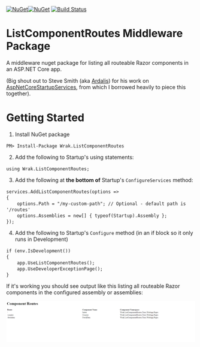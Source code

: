[![NuGet](https://img.shields.io/nuget/v/Wrak.ListComponentRoutes.svg)](https://www.nuget.org/packages/Wrak.ListComponentRoutes)[![NuGet](https://img.shields.io/nuget/dt/Wrak.ListComponentRoutes.svg)](https://www.nuget.org/packages/Wrak.ListComponentRoutes)
[![Build Status](https://wrakocy.visualstudio.com/ListComponentRoutes/_apis/build/status/wrakocy.ListComponentRoutes?branchName=main)](https://wrakocy.visualstudio.com/ListComponentRoutes/_build/latest?definitionId=3&branchName=main)

# ListComponentRoutes Middleware Package

A middleware nuget package for listing all routeable Razor components in an ASP.NET Core app. 

(Big shout out to Steve Smith (aka [Ardalis](https://github.com/ardalis)) for his work on [AspNetCoreStartupServices](https://github.com/ardalis/AspNetCoreStartupServices), from which I borrowed heavily to piece this together).

# Getting Started

1. Install NuGet package

```
PM> Install-Package Wrak.ListComponentRoutes
```
2. Add the following to Startup's using statements:

```
using Wrak.ListComponentRoutes;
```

3. Add the following at **the bottom of** Startup's `ConfigureServices` method:

```
services.AddListComponentRoutes(options =>
{                
    options.Path = "/my-custom-path"; // Optional - default path is '/routes'
    options.Assemblies = new[] { typeof(Startup).Assembly };
});
```
4. Add the following to Startup's `Configure` method (in an if block so it only runs in Development)
```
if (env.IsDevelopment())
{
    app.UseListComponentRoutes();
    app.UseDeveloperExceptionPage();
}
```
If it's working you should see output like this listing all routeable Razor components in the configured assembly or assemblies:

![screenshot](./screenshot.png)

